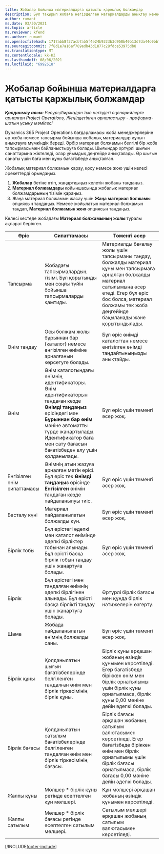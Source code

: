```yaml
---
title: Жобалар бойынша материалдарға қатысты қаржылық болжамдар
description: Бұл тақырып жобаға негізделген материалдарды анықтау немесе бағалау туралы ақпарат береді.
author: rumant
ms.date: 03/30/2021
ms.topic: article
ms.reviewer: kfend
ms.author: rumant
ms.openlocfilehash: 1717abb8f37acb7ab5f4e24b9323b3d958b40b13d7da44c0bbfa88eea28b99ef
ms.sourcegitcommit: 7f8d1e7a16af769adb43d1877c28fdce53975db8
ms.translationtype: MT
ms.contentlocale: kk-KZ
ms.lasthandoff: 08/06/2021
ms.locfileid: "6992618"
---
```

# <a name="financial-estimates-for-materials-on-projects"></a>Жобалар бойынша материалдарға қатысты қаржылық болжамдар

_**Қолданылу аясы:** Ресурс/биржадан тыс негіздегі сценарийлерге арналған Project Operations, Жеңілдетілген орналастыру - проформа-шотын ұсыну мәмілесі_

Dynamics 365 Project Operations бағдарламасы жоба менеджерлеріне әр жоба немесе тапсырма бойынша жобалық материалдар құнын анықтауға мүмкіндік береді. Әрбір материал болжамын белгілі бір жоба тапсырмасымен байланыстыруға болады. Шығындар әртүрлі шығын санаттарына жіктеледі, олар ұйымдық деңгейде анықталады. Әр шығын санаты үшін баға мен құны бағатізбеде анықталған. 

Жобалық материал болжамын қарау, қосу немесе жою үшін келесі әрекеттерді орындаңыз.

1. **Жобалар** бетіне өтіп, жаңартқыңыз келетін жобаны таңдаңыз.
2. **Материал болжамдары** қойыншасында жобалық материал болжамдарының тізімін қараңыз.
3. Жаңа материал болжамын жасау үшін **Жаңа материал болжамы** опциясын таңдаңыз. Немесе жойылатын материал болжамын таңдап, **Материал болжамын жою** опциясын таңдаңыз.

Келесі кестеде жобадағы **Материал болжамының жолы** туралы ақпарат берілген. 

| **Өріс** | **Сипаттамасы** | **Төменгі әсер** |
| --- | --- | --- |
| Тапсырма | Жобадағы тапсырмалардың тізімі. Бұл қорытынды мен соңғы түйін бойынша тапсырмаларды қамтиды. | Материалды бағалау жолы үшін тапсырманы таңдау, болжалды материал құны мен тапсырмаға арналған болжалды материал сатылымына әсер етеді. Егер бұл өріс бос болса, материал болжамы тек жоба деңгейінде бақыланады және қорытындылады. |
| Өнім таңдау |  Осы болжам жолы бұрыннан бар (каталог) немесе енгізілген өніміне арналғанын көрсетуге болады. | Бұл өріс өнімді каталогтан немесе енгізілген өнімді таңдайтыныңызды анықтайды. |
| Өнім  | Өнім каталогындағы өнімнің идентификаторы. Өнім идентификаторын таңдаған кезде **Өнімді таңдаңыз** өрісіндегі мән **Бұрыннан бар өнім** мәніне автоматты түрде жаңартылады. Идентификатор баға мен сату бағасын бағатізбеден алу үшін қолданылады. | Бұл өріс үшін төменгі әсер жоқ. |
| Енгізілген өнім сипаттамасы | Өнімнің атын жазуға арналған мәтін өрісі. Бұл өріс тек **Өнімді таңдаңыз** өрісінде **Енгізілген** өнімін таңдаған кезде пайдаланылуы тиіс.| Бұл өріс үшін төменгі әсер жоқ. |
| Басталу күні | Материал пайдаланылатын болжалды күн. | Бұл өріс үшін төменгі әсер жоқ. |
| Бірлік тобы | Бұл өрістегі әдепкі мән каталог өнімінде әдепкі бірліктер тобынан алынады. Бұл өрісті басқа бірлік тобын таңдау үшін жаңартуға болады. | Бұл өріс үшін төменгі әсер жоқ. |
| Бірлік | Бұл өрістегі мән таңдалған өнімнің әдепкі бірлігінен алынады. Бұл өрісті басқа бірлікті таңдау үшін жаңартуға болады. | Әртүрлі бірлік бағасы мен құнда бірлік нәтижелерін өзгерту. |
| Шама | Жобада пайдаланылатын өнімнің болжалды саны. | Бұл өріс үшін төменгі әсер жоқ. |
| Бірлік құны | Қолданылатын шығын бағатізбелерінде белгіленген таңдалған өнім мен бірлік тіркесімінің бірлік құны. | Бірлік құны әрқашан жобаның өзіндік құнымен көрсетіледі. Егер бағатізбеде біріккен өнім мен бірлік орнатылымы үшін бірлік құны орнатылмаса, бірлік құны 0,00 мәніне дейін әдепкі болады. |
| Бірлік бағасы | Қолданылатын сатылым бағатізбелерінде белгіленген таңдалған өнім мен бірлік тіркесімінің бағасы. | Бірлік бағасы әрқашан жобаның сатылым валютасымен көрсетіледі. Егер бағатізбеде біріккен өнім мен бірлік орнатылымы үшін бірлік бағасы орнатылмаса, бірлік бағасы 0,00 мәніне дейін әдепкі болады.|
| Жалпы құны | Мөлшер \* бірлік құны ретінде есептелген құн мөлшері.| Құн мөлшері әрқашан жобаның өзіндік құнымен көрсетіледі. |
| Жалпы сатылым | Мөлшер \* бірлік бағасы ретінде есептелген сатылым мөлшері. | Сатылым мөлшері әрқашан жобаның сатылым валютасымен көрсетіледі. |


[!INCLUDE[footer-include](../includes/footer-banner.md)]
